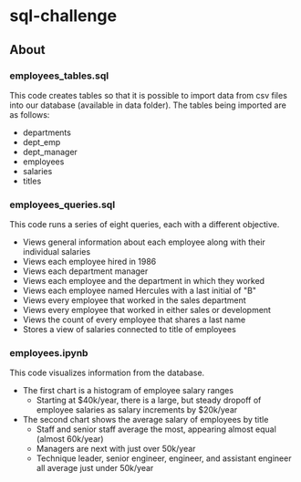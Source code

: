 # sql-challenge

## About

### employees_tables.sql

This code creates tables so that it is possible to import data from csv files into our database (available in data folder).
The tables being imported are as follows:
* departments
* dept_emp
* dept_manager
* employees
* salaries
* titles

### employees_queries.sql

This code runs a series of eight queries, each with a different objective.

* Views general information about each employee along with their individual salaries
* Views each employee hired in 1986
* Views each department manager
* Views each employee and the department in which they worked
* Views each employee named Hercules with a last initial of "B"
* Views every employee that worked in the sales department
* Views every employee that worked in either sales or development
* Views the count of every employee that shares a last name
* Stores a view of salaries connected to title of employees

### employees.ipynb

This code visualizes information from the database.

* The first chart is a histogram of employee salary ranges
	* Starting at $40k/year, there is a large, but steady dropoff of employee salaries as salary increments by $20k/year
* The second chart shows the average salary of employees by title
	* Staff and senior staff average the most, appearing almost equal (almost 60k/year)
	* Managers are next with just over 50k/year
	* Technique leader, senior engineer, engineer, and assistant engineer all average just under 50k/year

	